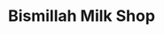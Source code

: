 ---
title: "Bismillah Milk Shop"
url: /karachi/bismillah-milk-shop-hamid-hussain-farooqi-rd-block-2-p-e-c-h-s/
shop: dairy
---